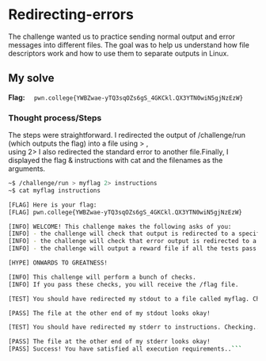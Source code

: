 # Redirecting-errors
The challenge wanted us to practice sending normal output and error messages into different files. 
The goal was to help us understand how file descriptors work and how to use them to separate outputs in Linux.

## My solve
**Flag:** `  pwn.college{YWBZwae-yTQ3sqOZs6gS_4GKCkl.QX3YTN0wiN5gjNzEzW}`

### Thought process/Steps
The steps were straightforward. I redirected the output of /challenge/run (which outputs the flag) into a file using > ,  
using 2> I also redirected the standard error to another file.Finally, I displayed the flag & instructions  with cat and the filenames as the arguments.

 ```bash
~$ /challenge/run > myflag 2> instructions
~$ cat myflag instructions

[FLAG] Here is your flag:
[FLAG] pwn.college{YWBZwae-yTQ3sqOZs6gS_4GKCkl.QX3YTN0wiN5gjNzEzW}

[INFO] WELCOME! This challenge makes the following asks of you:
[INFO] - the challenge will check that output is redirected to a specific file path : myflag
[INFO] - the challenge will check that error output is redirected to a specific file path : instructions
[INFO] - the challenge will output a reward file if all the tests pass : /flag

[HYPE] ONWARDS TO GREATNESS!

[INFO] This challenge will perform a bunch of checks.
[INFO] If you pass these checks, you will receive the /flag file.

[TEST] You should have redirected my stdout to a file called myflag. Checking...

[PASS] The file at the other end of my stdout looks okay!

[TEST] You should have redirected my stderr to instructions. Checking...

[PASS] The file at the other end of my stderr looks okay!
[PASS] Success! You have satisfied all execution requirements..```
